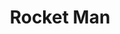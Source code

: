 ---
layout: post
title:  "Rocket Man"
image0: https://farm6.staticflickr.com/5551/15260314766_ec3e5f1a14_z.jpg
image1:
image2:
thumbnail: https://farm4.staticflickr.com/3893/15033654998_98b092432d_n.jpg
dimensionX: 33"
dimensionY: 16"
dimensionZ: 3.5"
materials: Ambrosia Maple/Walnut/Copper
price: $520
---